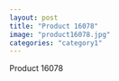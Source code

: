 ```yaml
---
layout: post
title: "Product 16078"
image: "product16078.jpg"
categories: "category1"
---
```

Product 16078
